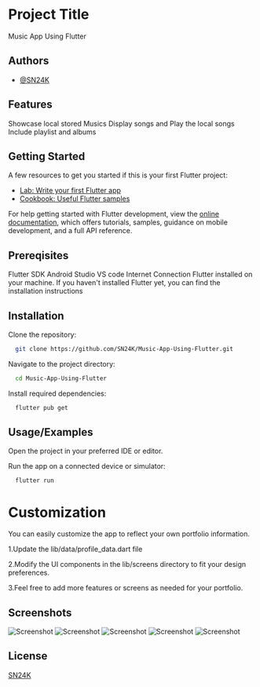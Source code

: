 # Project Title

Music App Using Flutter


## Authors

- [@SN24K](https://github.com/SN24K)


## Features
Showcase local stored Musics 
Display songs and Play the local songs
Include playlist and albums


## Getting Started

A few resources to get you started if this is your first Flutter project:

- [Lab: Write your first Flutter app](https://docs.flutter.dev/get-started/codelab)
- [Cookbook: Useful Flutter samples](https://docs.flutter.dev/cookbook)

For help getting started with Flutter development, view the
[online documentation](https://docs.flutter.dev/), which offers tutorials,
samples, guidance on mobile development, and a full API reference.

## Prereqisites
Flutter SDK
Android Studio
VS code
Internet Connection
Flutter installed on your machine. If you haven't installed Flutter yet, you can find the installation instructions 

## Installation

Clone the repository:

```bash
  git clone https://github.com/SN24K/Music-App-Using-Flutter.git
```
Navigate to the project directory:

```bash
  cd Music-App-Using-Flutter
```
Install required dependencies:

```bash
  flutter pub get
```

## Usage/Examples

Open the project in your preferred IDE or editor.

Run the app on a connected device or simulator:
```bash
  flutter run
```
# Customization
You can easily customize the app to reflect your own portfolio information.

1.Update the lib/data/profile_data.dart file 

2.Modify the UI components in the lib/screens directory to fit your design preferences.

3.Feel free to add more features or screens as needed for your portfolio.



## Screenshots

![Screenshot]([https://github.com/SN24K/Portfolio-App/blob/main/image1.jpeg](https://raw.githubusercontent.com/SN24K/Music-App-Using-Flutter/main/image1.jpeg))
![Screenshot]([https://github.com/SN24K/Portfolio-App/blob/main/image2.jpeg](https://raw.githubusercontent.com/SN24K/Music-App-Using-Flutter/main/image2.jpeg))
![Screenshot]([https://github.com/SN24K/Portfolio-App/blob/main/image3.jpeg](https://raw.githubusercontent.com/SN24K/Music-App-Using-Flutter/main/image3.jpeg))
![Screenshot]([https://github.com/SN24K/Portfolio-App/blob/main/image4.jpeg](https://raw.githubusercontent.com/SN24K/Music-App-Using-Flutter/main/image4.jpeg))
![Screenshot]([https://github.com/SN24K/Portfolio-App/blob/main/image5.jpeg](https://raw.githubusercontent.com/SN24K/Music-App-Using-Flutter/main/image5.jpeg))




## License

[SN24K](https://github.com/SN24K)



